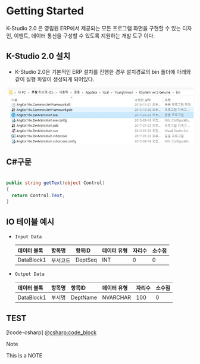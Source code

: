 # Getting Started

K-Studio 2.0 은 영림원 ERP에서 제공되는 모든 프로그램 화면을 구현할 수 있는 디자인, 이벤트, 데이터 통신을 구성할 수 있도록 지원하는 개발 도구 이다.

## K-Studio 2.0 설치

* K-Studio 2.0은 기본적인 ERP 설치를 진행한 경우 설치경로의 bin 폴더에 아래와 같이 실행 파일이 생성되게 되어있다.

![](/path/to/DevTools.JPG)

## C#구문

```csharp

public string getText(object Control)
{
  return Control.Text;
}
```

## IO 테이블 예시
* `Input Data`

    데이터 블록 | 항목명 | 항목ID | 데이터 유형 | 자리수 | 소수점
    -----------|--------|-------|------------|--------|------
    DataBlock1 | 부서코드 | DeptSeq | INT | 0 | 0
* `Output Data`

    데이터 블록 | 항목명 | 항목ID | 데이터 유형 | 자리수 | 소수점
    -----------|--------|-------|------------|--------|------
    DataBlock1 | 부서명 | DeptName | NVARCHAR | 100 | 0

## TEST
[!code-csharp[](index/Program.cs)]
@[csharp:code_block](index/Program.cs)


> [!NOTE]
> This is a NOTE

